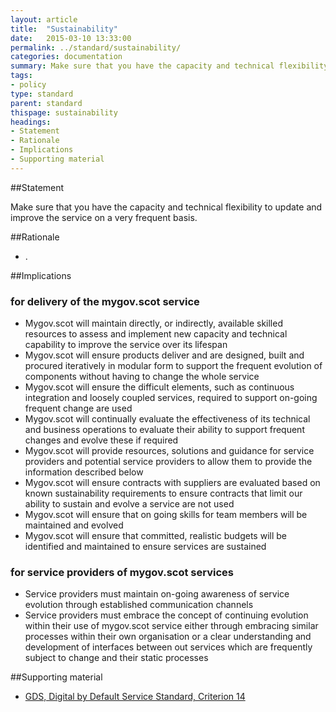 ```yaml
---
layout: article
title:  "Sustainability"
date:   2015-03-10 13:33:00
permalink: ../standard/sustainability/ 
categories: documentation
summary: Make sure that you have the capacity and technical flexibility to update and improve the service on a very frequent basis.
tags: 
- policy
type: standard
parent: standard
thispage: sustainability
headings:
- Statement
- Rationale
- Implications
- Supporting material
---
```


##Statement

Make sure that you have the capacity and technical flexibility to update and improve the service on a very frequent basis.

##Rationale

- .

##Implications

### for delivery of the mygov.scot service

* Mygov.scot will maintain directly, or indirectly, available skilled resources to assess and implement new capacity and technical capability to improve the service over its lifespan
* Mygov.scot will ensure products deliver and are designed, built and procured iteratively in modular form to support the frequent evolution of components without having to change the whole service
* Mygov.scot will ensure the difficult elements, such as continuous integration and loosely coupled services, required to support on-going frequent change are used
* Mygov.scot will continually evaluate the effectiveness of its technical and business operations to evaluate their ability to support frequent changes and evolve these if required
* Mygov.scot will provide resources, solutions and guidance for service providers and potential service providers to allow them to provide the information described below
* Mygov.scot will ensure contracts with suppliers are evaluated based on known sustainability requirements to ensure contracts that limit our ability to sustain and evolve a service are not used
* Mygov.scot will ensure that on going skills for team members will be maintained and evolved
* Mygov.scot will ensure that committed, realistic budgets will be identified and maintained to ensure services are sustained

### for service providers of mygov.scot services

* Service providers must maintain on-going awareness of service evolution through established communication channels
* Service providers must embrace the concept of continuing evolution within their use of mygov.scot service either through embracing similar processes within their own organisation or a clear understanding and development of interfaces between out services which are frequently subject to change and their static processes

##Supporting material

- [GDS, Digital by Default Service Standard, Criterion 14](https://www.gov.uk/service-manual/digital-by-default#criterion-14)

